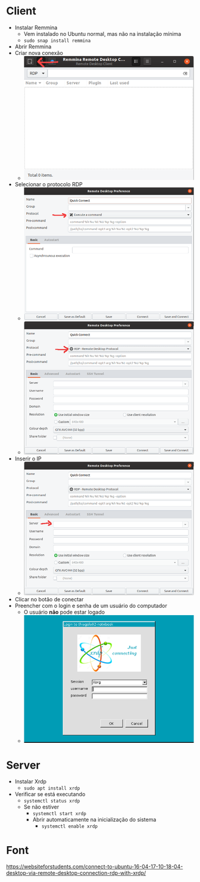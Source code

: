 # Client
* Instalar Remmina
  * Vem instalado no Ubuntu normal, mas não na instalação mínima  
  * `sudo snap install remmina`  
* Abrir Remmina
* Criar nova conexão
  * ![Botão de criar nova conexão](remmina_01.png)
* Selecionar o protocolo RDP    
  * ![Seleção do protocolo](remmina_02.png)  
  * ![Protocolo selecionado](remmina_03.png)  
* Inserir o IP  
  * ![Caixa de texto do IP](remmina_04.png)  
* Clicar no botão de conectar  
* Preencher com o login e senha de um usuário do computador  
  * O usuário **não** pode estar logado  
  * ![Entrar com login e senha do usuário do computador](remmina_05.png)

# Server
* Instalar Xrdp
  * `sudo apt install xrdp`  
* Verificar se está executando
  * `systemctl status xrdp`
  * Se não estiver
    * `systemctl start xrdp`  
    * Abrir automaticamente na inicialização do sistema
      * `systemctl enable xrdp`  

# Font
https://websiteforstudents.com/connect-to-ubuntu-16-04-17-10-18-04-desktop-via-remote-desktop-connection-rdp-with-xrdp/  